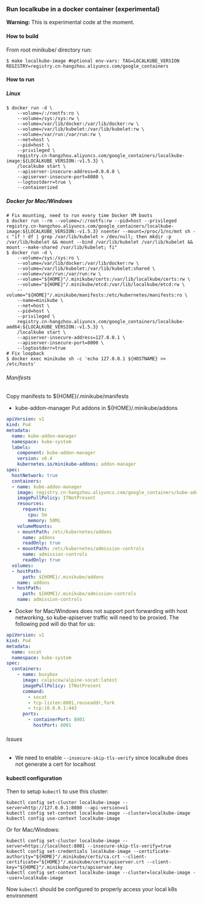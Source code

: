 ### Run localkube in a docker container (experimental)

**Warning:** This is experimental code at the moment.

#### How to build
From root minikube/ directory run:
```console
$ make localkube-image #optional env-vars: TAG=LOCALKUBE_VERSION REGISTRY=registry.cn-hangzhou.aliyuncs.com/google_containers
```

#### How to run

##### Linux
```console
$ docker run -d \
    --volume=/:/rootfs:ro \
    --volume=/sys:/sys:rw \
    --volume=/var/lib/docker:/var/lib/docker:rw \
    --volume=/var/lib/kubelet:/var/lib/kubelet:rw \
    --volume=/var/run:/var/run:rw \
    --net=host \
    --pid=host \
    --privileged \
    registry.cn-hangzhou.aliyuncs.com/google_containers/localkube-image:${LOCALKUBE_VERSION:-v1.5.3} \
    /localkube start \
    --apiserver-insecure-address=0.0.0.0 \
    --apiserver-insecure-port=8080 \
    --logtostderr=true \
    --containerized
```

##### Docker for Mac/Windows
```console
# Fix mounting, need to run every time Docker VM boots
$ docker run --rm --volume=/:/rootfs:rw --pid=host --privileged registry.cn-hangzhou.aliyuncs.com/google_containers/localkube-image:${LOCALKUBE_VERSION:-v1.5.3} nsenter --mount=/proc/1/ns/mnt sh -c "if ! df | grep /var/lib/kubelet > /dev/null; then mkdir -p /var/lib/kubelet && mount --bind /var/lib/kubelet /var/lib/kubelet && mount --make-shared /var/lib/kubelet; fi"
$ docker run -d \
    --volume=/sys:/sys:ro \
    --volume=/var/lib/docker:/var/lib/docker:rw \
    --volume=/var/lib/kubelet:/var/lib/kubelet:shared \
    --volume=/var/run:/var/run:rw \
    --volume="${HOME}"/.minikube/certs:/var/lib/localkube/certs:rw \
    --volume="${HOME}"/.minikube/etcd:/var/lib/localkube/etcd:rw \
    --volume="${HOME}"/.minikube/manifests:/etc/kubernetes/manifests:ro \
    --name=minikube \
    --net=host \
    --pid=host \
    --privileged \
    registry.cn-hangzhou.aliyuncs.com/google_containers/localkube-amd64:${LOCALKUBE_VERSION:-v1.5.3} \
    /localkube start \
    --apiserver-insecure-address=127.0.0.1 \
    --apiserver-insecure-port=8000 \
    --logtostderr=true
# Fix loopback
$ docker exec minikube sh -c 'echo 127.0.0.1 ${HOSTNAME} >> /etc/hosts'
```

###### Manifests
Copy manifests to ${HOME}/.minikube/manifests
* kube-addon-manager
Put addons in ${HOME}/.minikube/addons
```yaml
apiVersion: v1
kind: Pod
metadata:
  name: kube-addon-manager
  namespace: kube-system
  labels:
    component: kube-addon-manager
    version: v6.4
    kubernetes.io/minikube-addons: addon-manager
spec:
  hostNetwork: true
  containers:
  - name: kube-addon-manager
    image: registry.cn-hangzhou.aliyuncs.com/google_containers/kube-addon-manager:v6.4-beta.2
    imagePullPolicy: IfNotPresent
    resources:
      requests:
        cpu: 5m
        memory: 50Mi
    volumeMounts:
    - mountPath: /etc/kubernetes/addons
      name: addons
      readOnly: true
    - mountPath: /etc/kubernetes/admission-controls
      name: admission-controls
      readOnly: true
  volumes:
  - hostPath:
      path: ${HOME}/.minikube/addons
    name: addons
  - hostPath:
      path: ${HOME}/.minikube/admission-controls
    name: admission-controls
```

* Docker for Mac/Windows does not support port forwarding with host networking, so kube-apiserver traffic will need to be proxied. The following pod will do that for us:
```yaml
apiVersion: v1
kind: Pod
metadata:
  name: socat
  namespace: kube-system
spec:
  containers:
    - name: busybox
      image: calpicow/alpine-socat:latest
      imagePullPolicy: IfNotPresent
      command:
        - socat
        - tcp-listen:8001,reuseaddr,fork
        - tcp:10.0.0.1:443
      ports:
        - containerPort: 8001
          hostPort: 8001
```

###### Issues
* We need to enable `--insecure-skip-tls-verify` since localkube does not generate a cert for localhost

#### kubectl configuration
Then to setup `kubectl` to use this cluster:
```console
kubectl config set-cluster localkube-image --server=http://127.0.0.1:8080 --api-version=v1
kubectl config set-context localkube-image --cluster=localkube-image
kubectl config use-context localkube-image
```
Or for Mac/Windows:
```console
kubectl config set-cluster localkube-image --server=https://localhost:8001 --insecure-skip-tls-verify=true
kubectl config set-credentials localkube-image --certificate-authority="${HOME}"/.minikube/certs/ca.crt --client-certificate="${HOME}"/.minikube/certs/apiserver.crt --client-key="${HOME}"/.minikube/certs/apiserver.key
kubectl config set-context localkube-image --cluster=localkube-image --user=localkube-image
```
Now `kubectl` should be configured to properly access your local k8s environment
